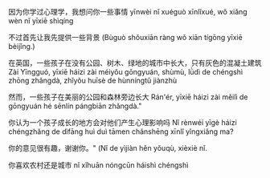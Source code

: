 因为你学过心理学，我想问你一些事情
yīnwèi nǐ xuéguò xīnlǐxué, wǒ xiǎng wèn nǐ yīxiē shìqíng

不过首先让我先提供一些背景
(Bùguò shǒuxiān ràng wǒ xiān tígōng yīxiē bèijǐng.)

在英国，一些孩子在没有公园、树木、绿地的城市中长大，只有灰色的混凝土建筑
Zài Yīngguó, yīxiē háizi zài méiyǒu gōngyuán, shùmù, lǜdì de chéngshì zhōng zhǎngdà, zhǐyǒu huīsè de hùnníngtǔ jiànzhù

然而，一些孩子在美丽的公园和森林旁边长大
Rán'ér, yīxiē háizi zài měilì de gōngyuán hé sēnlín pángbiān zhǎngdà."

你认为一个孩子成长的地方会对他们产生心理影响吗
Nǐ rènwéi yīgè háizi chéngzhǎng de dìfāng huì duì tāmen chǎnshēng xīnlǐ yǐngxiǎng ma?

你的意见很有趣，谢谢你。"
(Nǐ de yìjiàn hěn yǒuqù, xièxiè nǐ.

你喜欢农村还是城市
nǐ xǐhuān nóngcūn háishì chéngshì
